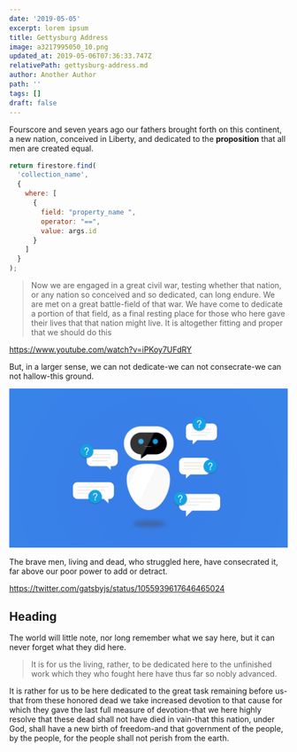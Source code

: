 ```yaml
---
date: '2019-05-05'
excerpt: lorem ipsum
title: Gettysburg Address
image: a3217995050_10.png
updated_at: 2019-05-06T07:36:33.747Z
relativePath: gettysburg-address.md
author: Another Author
path: ''
tags: []
draft: false
---
```

Fourscore and seven years ago our fathers brought forth on this continent, a new nation, conceived in Liberty, and dedicated to the **proposition** that all men are created equal.

```js
return firestore.find(
  'collection_name',
  {
    where: [
      {
        field: "property_name ",
        operator: "==",
        value: args.id
      }
    ]
  }
);
```

> Now we are engaged in a great civil war, testing whether that nation, or any nation so conceived and so dedicated, can long endure. We are met on a great battle\-field of that war. We have come to dedicate a portion of that field, as a final resting place for those who here gave their lives that that nation might live. It is altogether fitting and proper that we should do this

https://www.youtube.com/watch?v=iPKoy7UFdRY

But, in a larger sense, we can not dedicate\-we can not consecrate\-we can not hallow\-this ground. 

![gatsby](chatbot-for-website.png)


The brave men, living and dead, who struggled here, have consecrated it, far above our poor power to add or detract. 

https://twitter.com/gatsbyjs/status/1055939617646465024

## Heading

The world will little note, nor long remember what we say here, but it can never forget what they did here. 

> It is for us the living, rather, to be dedicated here to the unfinished work which they who fought here have thus far so nobly advanced.  

It is rather for us to be here dedicated to the great task remaining before us\-that from these honored dead we take increased devotion to that cause for which they gave the last full measure of devotion\-that we here highly resolve that these dead shall not have died in vain\-that this nation, under God, shall have a new birth of freedom\-and that government of the people, by the people, for the people shall not perish from the earth.
